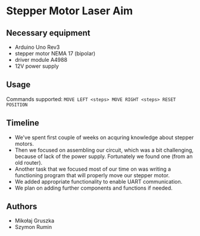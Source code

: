 # Stepper Motor Laser Aim
## Necessary equipment
- Arduino Uno Rev3
- stepper motor NEMA 17 (bipolar)
- driver module A4988
- 12V power supply
## Usage
Commands supported:
`
MOVE LEFT <steps>
MOVE RIGHT <steps>
RESET
POSITION
`
## Timeline
- We've spent first couple of weeks on acquring knowledge about stepper motors.
- Then we focused on assembling our circuit, which was a bit challenging, because of lack of the power supply. Fortunately we found one (from an old router).
- Another task that we focused most of our time on was writing a functioning program that will properly move our stepper motor.
- We added appropriate functionality to enable UART communication.
- We plan on adding further components and functions if needed.
## Authors
- Mikołaj Gruszka
- Szymon Rumin

